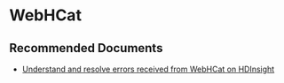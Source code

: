 <properties
  pageTitle="WebHCat"
  description="WebHCat"
  Service="microsoft.hdinsight"
  resource="clusters"
  authors="pjfreitas"
  ms.author="pfreitas"
  displayOrder="23"
  selfHelpType="resource"
  supportTopicIds="32629163"
  resourceTags=""
  productPesIds="15078"
  cloudEnvironments="public"
  ArticleId="a985627a-f1b7-4c99-87e9-a285d6f3bf1b"/>

# WebHCat 

## **Recommended Documents**

* [Understand and resolve errors received from WebHCat on HDInsight](https://docs.microsoft.com/azure/hdinsight/hdinsight-hadoop-templeton-webhcat-debug-errors)


